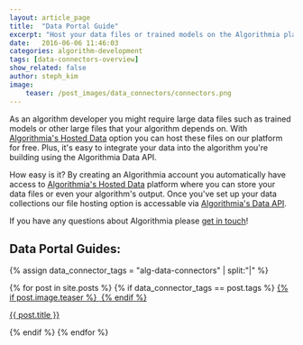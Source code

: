```yaml
---
layout: article_page
title:  "Data Portal Guide"
excerpt: "Host your data files or trained models on the Algorithmia platform for free."
date:   2016-06-06 11:46:03
categories: algorithm-development
tags: [data-connectors-overview]
show_related: false
author: steph_kim
image:
    teaser: /post_images/data_connectors/connectors.png
---
```


As an algorithm developer you might require large data files such as trained models or other large files that your algorithm depends on. With <a href="https://algorithmia.com/data/hosted">Algorithmia's Hosted Data</a> option you can host these files on our platform for free. Plus, it's easy to integrate your data into the algorithm you're building using the Algorithmia Data API.

How easy is it? By creating an Algorithmia account you automatically have access to <a href="https://algorithmia.com/data/hosted">Algorithmia's Hosted Data</a> platform where you can store your data files or even your algorithm's output. Once you've set up your data collections our file hosting option is accessable via <a href="http://docs.algorithmia.com/#data-api-specification">Algorithmia's Data API</a>.

If you have any questions about Algorithmia please <a href="mailto:support@algorithmia.com">get in touch</a>!

## Data Portal Guides:
{% assign data_connector_tags = "alg-data-connectors" | split:"|" %}
<div class="col-xs-3 lang-tile">
  {% for post in site.posts %}
  	{% if data_connector_tags == post.tags %}
  		<a  href="{{ post.url }}">
  		{% if post.image.teaser %}
		<img  src="{{ site.url }}/images/{{ post.image.teaser }}" alt="" itemprop="image">
		{% endif %}
		</a>
		<p><a  href="{{ post.url }}">{{ post.title }}</a></p>
	{% endif %}
  {% endfor %}
</div>
